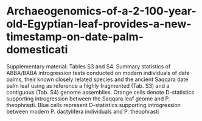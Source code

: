 # Archaeogenomics-of-a-2-100-year-old-Egyptian-leaf-provides-a-new-timestamp-on-date-palm-domesticati
Supplementary material: Tables S3 and S4. Summary statistics of ABBA/BABA introgression tests conducted on modern individuals of date palms, their known closely related species and the ancient Saqqara date palm leaf using as reference a highly fragmented (Tab. S3) and a contiguous (Tab. S4) genome assemblies. Orange cells denote D-statistics supporting introgression between the Saqqara leaf geome and P. theophrasti. Blue cells represent D-statistics supporting introgression between modern P. dactylifera individuals and P. theophrasti 
